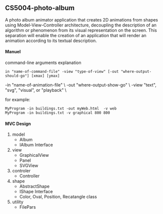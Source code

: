 ## CS5004-photo-album
A photo album animator application that creates 2D animations from shapes using Model-View-Controller architecture, decoupling the description of an algorithm or phenomenon from its visual representation on the screen. This separation will enable the creation of an application that will render an animation according to its textual description.


#### Manuel
command-line arguments explanation
```text
in "name-of-command-file" -view "type-of-view" [-out "where-output-should-go"] [xmax] [ymax]
```
-in "name-of-animation-file" \\
-out "where-output-show-go" \\
-view "text", "svg", "visual", or "playback" \\

for example: 
```text
MyProgram -in buildings.txt -out myWeb.html  -v web
MyProgram -in buildings.txt -v graphical 800 800
```


#### MVC Design
1. model
   - Album
   - IAlbum Interface
2. view
   - GraphicalView
   - Panel
   - SVGView
3. controler
   - Controller
4. shape
   - AbstractShape
   - IShape Interface
   - Color, Oval, Position, Recatangle class
5. utility
   - FilePars
